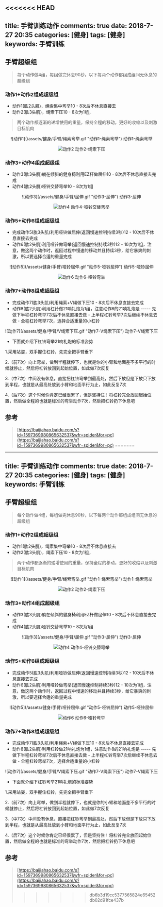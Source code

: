 <<<<<<< HEAD
---
title: 手臂训练动作
comments: true
date: 2018-7-27 20:35
categories: [健身]
tags: [健身]
keywords: 手臂训练
---

## 手臂超级组
> 每个动作做4组，每组做完休息90秒，以下每两个动作都组成组间无休息的超级组


### 动作1+动作2组成超级组
- 动作1(肱2头肌)，绳索集中弯举10 - 8次后不休息直接去
- 动作2(肱3头肌)，绳索下压10 - 8次为1组，

> 两个动作都逐渐的递增使用的重量，保持全程的移动，更好的收缩以及刺激目标肌肉

<div align="center">
![动作1](/assets/健身/手臂/绳索弯举.gif "动作1-绳索弯举")
动作1-绳索弯举

![动作2](/assets/健身/手臂/绳索下压.gif "动作2-绳索下压")
动作2-绳索下压
</div>
<!--more-->

### 动作3+动作4组成超级组
- 动作3(肱3头肌)躺在倾斜的健身椅利用EZ杆做屈伸10 - 8次后不休息直接去完成 
- 动作4(肱2头肌)哑铃交替弯举10 - 8次为1组

<div align="center">
![动作3](/assets/健身/手臂/屈伸.gif "动作3-屈伸")
动作3-屈伸

![动作4](/assets/健身/手臂/哑铃交替弯举.gif "动作4-哑铃交替弯举")
动作4-哑铃交替弯举
</div>

### 动作5+动作6组成超级组
 - 完成动作5(肱3头肌)利用哑铃做屈伸(返回慢速控制持续3秒)12 - 10次后不休息直接去完成 
 - 动作6(肱2头肌)利用哑铃做弯举(返回慢速控制持续3秒)12 - 10次为1组，注意，做这两个动作时，返回过程中慢速的移动并且持续3秒，给它暴爽的刺激，所以要选择合适的重量完成

<div align="center">
![动作5](/assets/健身/手臂/哑铃屈伸.gif "动作5-哑铃屈伸")
动作5-哑铃屈伸

![动作6](/assets/健身/手臂/哑铃弯举.gif "动作6-哑铃弯举")
动作6-哑铃弯举
</div>

### 动作7+动作8组成超级组 
- 完成动作7(肱3头肌)利用绳索+V绳做下压10 - 8次后不休息直接去完成 
- 动作8(肱2头肌)利用杠铃做21响礼炮为1组，注意动作8的21响礼炮是 ----- 先做下半程杠铃弯举7次后不休息直接去做 - 上半程杠铃弯举7次后继续不休息去做 - 全程杠铃弯举7次，选择合适重量的小杠铃

<div align="center">
![动作7](/assets/健身/手臂/V绳索下压.gif "动作7-V绳索下压")
动作7-V绳索下压

</div>


- 下面就介绍下杠铃弯举21响礼炮的标准姿势

1.采用站姿，双手握住杠铃，先完全把手臂垂下

2.（前7次）向上弯举，做到半程就停下，也就是你的小臂和地面差不多平行的时候就停止，然后将杠铃放回到起始位置，如此做7次反复

3.（中7次）中间没有休息，直接把杠铃弯举到最高处，然后下放但是下放只下放到半程，也就是从最高处放到小臂和地面平行为止，如此反复7次

4.（后7次）这个时候你肯定已经很累了，但是坚持住！将杠铃完全放回起始位置，然后做全程的也就是标准的弯举动作7次，然后把杠铃扔下休息吧

## 参考
> [https://baijiahao.baidu.com/s?id=1597369980865632537&wfr=spider&for=pc](https://baijiahao.baidu.com/s?id=1597369980865632537&wfr=spider&for=pc)
=======
---
title: 手臂训练动作
comments: true
date: 2018-7-27 20:35
categories: [健身]
tags: [健身]
keywords: 手臂训练
---

## 手臂超级组
> 每个动作做4组，每组做完休息90秒，以下每两个动作都组成组间无休息的超级组


### 动作1+动作2组成超级组
- 动作1(肱2头肌)，绳索集中弯举10 - 8次后不休息直接去
- 动作2(肱3头肌)，绳索下压10 - 8次为1组，

> 两个动作都逐渐的递增使用的重量，保持全程的移动，更好的收缩以及刺激目标肌肉

<div align="center">
![动作1](/assets/健身/手臂/绳索弯举.gif "动作1-绳索弯举")
动作1-绳索弯举

![动作2](/assets/健身/手臂/绳索下压.gif "动作2-绳索下压")
动作2-绳索下压
</div>
<!--more-->

### 动作3+动作4组成超级组
- 动作3(肱3头肌)躺在倾斜的健身椅利用EZ杆做屈伸10 - 8次后不休息直接去完成 
- 动作4(肱2头肌)哑铃交替弯举10 - 8次为1组

<div align="center">
![动作3](/assets/健身/手臂/屈伸.gif "动作3-屈伸")
动作3-屈伸

![动作4](/assets/健身/手臂/哑铃交替弯举.gif "动作4-哑铃交替弯举")
动作4-哑铃交替弯举
</div>

### 动作5+动作6组成超级组
 - 完成动作5(肱3头肌)利用哑铃做屈伸(返回慢速控制持续3秒)12 - 10次后不休息直接去完成 
 - 动作6(肱2头肌)利用哑铃做弯举(返回慢速控制持续3秒)12 - 10次为1组，注意，做这两个动作时，返回过程中慢速的移动并且持续3秒，给它暴爽的刺激，所以要选择合适的重量完成

<div align="center">
![动作5](/assets/健身/手臂/哑铃屈伸.gif "动作5-哑铃屈伸")
动作5-哑铃屈伸

![动作6](/assets/健身/手臂/哑铃弯举.gif "动作6-哑铃弯举")
动作6-哑铃弯举
</div>

### 动作7+动作8组成超级组 
- 完成动作7(肱3头肌)利用绳索+V绳做下压10 - 8次后不休息直接去完成 
- 动作8(肱2头肌)利用杠铃做21响礼炮为1组，注意动作8的21响礼炮是 ----- 先做下半程杠铃弯举7次后不休息直接去做 - 上半程杠铃弯举7次后继续不休息去做 - 全程杠铃弯举7次，选择合适重量的小杠铃

<div align="center">
![动作7](/assets/健身/手臂/V绳索下压.gif "动作7-V绳索下压")
动作7-V绳索下压

</div>


- 下面就介绍下杠铃弯举21响礼炮的标准姿势

1.采用站姿，双手握住杠铃，先完全把手臂垂下

2.（前7次）向上弯举，做到半程就停下，也就是你的小臂和地面差不多平行的时候就停止，然后将杠铃放回到起始位置，如此做7次反复

3.（中7次）中间没有休息，直接把杠铃弯举到最高处，然后下放但是下放只下放到半程，也就是从最高处放到小臂和地面平行为止，如此反复7次

4.（后7次）这个时候你肯定已经很累了，但是坚持住！将杠铃完全放回起始位置，然后做全程的也就是标准的弯举动作7次，然后把杠铃扔下休息吧

## 参考
> [https://baijiahao.baidu.com/s?id=1597369980865632537&wfr=spider&for=pc](https://baijiahao.baidu.com/s?id=1597369980865632537&wfr=spider&for=pc)
>>>>>>> db6b3d19cc5377565824e65452db02d91fce437b

